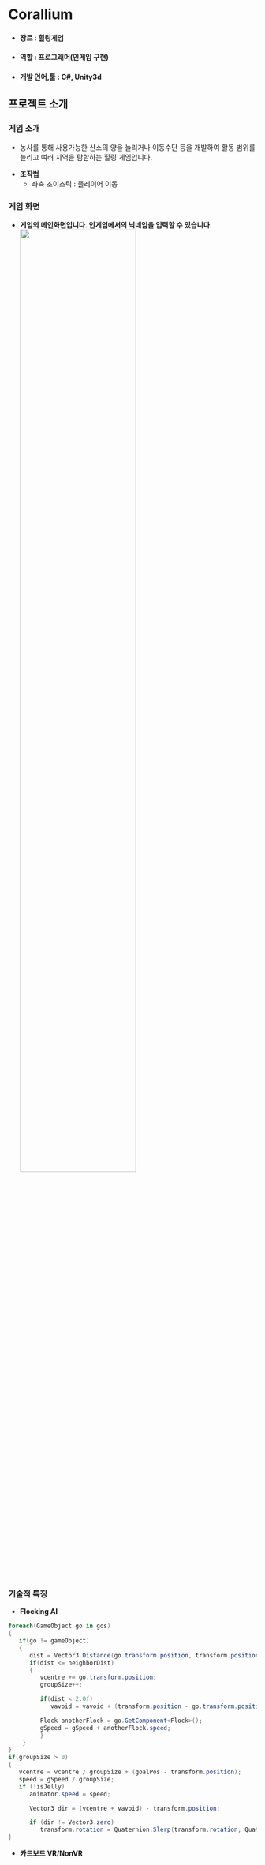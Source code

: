 # Corallium
* #### 장르 : 힐링게임
* #### 역할 : 프로그래머(인게임 구현)
* #### 개발 언어,툴 : C#, Unity3d

## 프로젝트 소개
### 게임 소개
* 농사를 통해 사용가능한 산소의 양을 늘리거나 이동수단 등을 개발하여 활동 범위를 늘리고 여러 지역을 탐함하는 힐링 게임입니다.
+ **조작법**
   + 좌측 조이스틱 : 플레이어 이동
### 게임 화면
* **게임의 메인화면입니다. 인게임에서의 닉네임을 입력할 수 있습니다.**
<img width="70%" src=https://user-images.githubusercontent.com/40797534/56102123-ac62c300-5f65-11e9-8b03-c39e0627c82c.png></img>
### 기술적 특징
* **Flocking AI**
```c#
foreach(GameObject go in gos)
{
   if(go != gameObject)
   {
      dist = Vector3.Distance(go.transform.position, transform.position);
      if(dist <= neighborDist)
      {
         vcentre += go.transform.position;
         groupSize++;

         if(dist < 2.0f)
            vavoid = vavoid + (transform.position - go.transform.position);

         Flock anotherFlock = go.GetComponent<Flock>();
         gSpeed = gSpeed + anotherFlock.speed;
         }
    }
}
if(groupSize > 0)
{
   vcentre = vcentre / groupSize + (goalPos - transform.position);
   speed = gSpeed / groupSize;
   if (!isJelly)
      animator.speed = speed;

      Vector3 dir = (vcentre + vavoid) - transform.position;

      if (dir != Vector3.zero)
         transform.rotation = Quaternion.Slerp(transform.rotation, Quaternion.LookRotation(dir), rotSpeed * Time.deltaTime);
}
```
* **카드보드 VR/NonVR**
